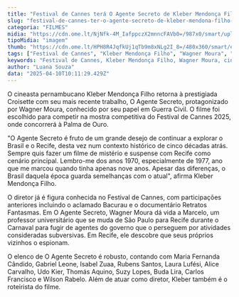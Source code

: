 ```yaml
---
title: "Festival de Cannes terá O Agente Secreto de Kleber Mendonça Filho e Wagner Moura"
slug: "festival-de-cannes-ter-o-agente-secreto-de-kleber-mendona-filho-e-wagner-moura"
categoria: "FILMES"
midia: "https://cdn.ome.lt/NjNfk-4M_IafppczX2mnncFAVb0=/987x0/smart/uploads/conteudo/fotos/o-agente-secreto-wagner-moura.png"
tipoMidia: "imagem"
thumb: "https://cdn.ome.lt/HPH8R4JqfkUj1qTb9m8xNLg2I_8=/480x360/smart/extras/conteudos/o-agente-secreto-cannes.jpg"
tags: ["Festival de Cannes", "Kleber Mendonça Filho", "Wagner Moura", "cinema brasileiro", "filme de suspense", "O Agente Secreto", "Palma de Ouro", "cinema histórico"]
keywords: "Festival de Cannes, Kleber Mendonça Filho, Wagner Moura, cinema brasileiro, filme de suspense, O Agente Secreto, Palma de Ouro, cinema histórico"
author: "Luana Souza"
data: "2025-04-10T10:11:29.429Z"
---
```


O cineasta pernambucano Kleber Mendonça Filho retorna à prestigiada Croisette com seu mais recente trabalho, O Agente Secreto, protagonizado por Wagner Moura, conhecido por seu papel em Guerra Civil. O filme foi escolhido para competir na mostra competitiva do Festival de Cannes 2025, onde concorrerá à Palma de Ouro.

"O Agente Secreto é fruto de um grande desejo de continuar a explorar o Brasil e o Recife, desta vez num contexto histórico de cinco décadas atrás. Sempre quis fazer um filme de mistério e suspense com Recife como cenário principal. Lembro-me dos anos 1970, especialmente de 1977, ano que me marcou quando tinha apenas nove anos. Apesar das diferenças, o Brasil daquela época guarda semelhanças com o atual", afirma Kleber Mendonça Filho.

O diretor já é figura conhecida no Festival de Cannes, com participações anteriores incluindo o aclamado Bacurau e o documentário Retratos Fantasmas. Em O Agente Secreto, Wagner Moura dá vida a Marcelo, um professor universitário que se muda de São Paulo para Recife durante o Carnaval para fugir de agentes do governo que o perseguem por atividades consideradas subversivas. Em Recife, ele descobre que seus próprios vizinhos o espionam.

O elenco de O Agente Secreto é robusto, contando com Maria Fernanda Cândido, Gabriel Leone, Isabel Zuaa, Rubens Santos, Laura Lufési, Alice Carvalho, Udo Kier, Thomás Aquino, Suzy Lopes, Buda Lira, Carlos Francisco e Wilson Rabelo. Além de atuar como diretor, Kleber também é o roteirista do filme.
